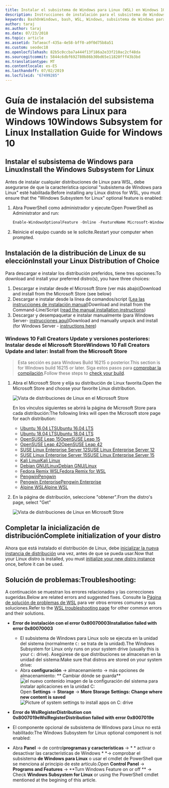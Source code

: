 ```yaml
---
title: Instalar el subsistema de Windows para Linux (WSL) en Windows 10
description: Instrucciones de instalación para el subsistema de Windows para Linux en Windows 10.
keywords: BashOnWindows, bash, WSL, Windows, subsistema de Windows para Linux, windowssubsystem, Ubuntu, Debian, SuSE, Windows 10, instalación
author: taraj
ms.author: taraj
ms.date: 07/23/2018
ms.topic: article
ms.assetid: 7afaeacf-435a-4e58-bff0-a9f0d75b8a51
ms.custom: seodec18
ms.openlocfilehash: 82b5c0ccba7a444f13f186a2e33f210ac2cf48da
ms.sourcegitcommit: 5844c6dbf692780b86b30bd65e11820fff43b3bd
ms.translationtype: MT
ms.contentlocale: es-ES
ms.lasthandoff: 07/02/2019
ms.locfileid: "67499285"
---
```

# <a name="windows-subsystem-for-linux-installation-guide-for-windows-10"></a><span data-ttu-id="8586f-104">Guía de instalación del subsistema de Windows para Linux para Windows 10</span><span class="sxs-lookup"><span data-stu-id="8586f-104">Windows Subsystem for Linux Installation Guide for Windows 10</span></span>

## <a name="install-the-windows-subsystem-for-linux"></a><span data-ttu-id="8586f-105">Instalar el subsistema de Windows para Linux</span><span class="sxs-lookup"><span data-stu-id="8586f-105">Install the Windows Subsystem for Linux</span></span>

<span data-ttu-id="8586f-106">Antes de instalar cualquier distribuciones de Linux para WSL, debe asegurarse de que la característica opcional "subsistema de Windows para Linux" esté habilitada:</span><span class="sxs-lookup"><span data-stu-id="8586f-106">Before installing any Linux distros for WSL, you must ensure that the "Windows Subsystem for Linux" optional feature is enabled:</span></span>

1. <span data-ttu-id="8586f-107">Abra PowerShell como administrador y ejecute:</span><span class="sxs-lookup"><span data-stu-id="8586f-107">Open PowerShell as Administrator and run:</span></span>
    ```powershell
    Enable-WindowsOptionalFeature -Online -FeatureName Microsoft-Windows-Subsystem-Linux
    ```

2. <span data-ttu-id="8586f-108">Reinicie el equipo cuando se le solicite.</span><span class="sxs-lookup"><span data-stu-id="8586f-108">Restart your computer when prompted.</span></span>

## <a name="install-your-linux-distribution-of-choice"></a><span data-ttu-id="8586f-109">Instalación de la distribución de Linux de su elección</span><span class="sxs-lookup"><span data-stu-id="8586f-109">Install your Linux Distribution of Choice</span></span>
<span data-ttu-id="8586f-110">Para descargar e instalar los distribución preferidos, tiene tres opciones:</span><span class="sxs-lookup"><span data-stu-id="8586f-110">To download and install your preferred distro(s), you have three choices:</span></span>
1. <span data-ttu-id="8586f-111">Descargar e instalar desde el Microsoft Store (ver más abajo)</span><span class="sxs-lookup"><span data-stu-id="8586f-111">Download and install from the Microsoft Store (see below)</span></span>
1. <span data-ttu-id="8586f-112">Descargar e instalar desde la línea de comandos/script ([Lea las instrucciones de instalación manual](install-manual.md))</span><span class="sxs-lookup"><span data-stu-id="8586f-112">Download and install from the Command-Line/Script ([read the manual installation instructions](install-manual.md))</span></span>
1. <span data-ttu-id="8586f-113">Descargar y desempaquetar e instalar manualmente (para Windows Server- [instrucciones aquí](install-on-server.md))</span><span class="sxs-lookup"><span data-stu-id="8586f-113">Download and manually unpack and install (for Windows Server - [instructions here](install-on-server.md))</span></span>

### <a name="windows-10-fall-creators-update-and-later-install-from-the-microsoft-store"></a><span data-ttu-id="8586f-114">Windows 10 Fall Creators Update y versiones posteriores: Instalar desde el Microsoft Store</span><span class="sxs-lookup"><span data-stu-id="8586f-114">Windows 10 Fall Creators Update and later: Install from the Microsoft Store</span></span>

> <span data-ttu-id="8586f-115">Esta sección es para Windows Build 16215 o posterior.</span><span class="sxs-lookup"><span data-stu-id="8586f-115">This section is for Windows build 16215 or later.</span></span>  <span data-ttu-id="8586f-116">Siga estos pasos para [comprobar la compilación](troubleshooting.md#check-your-build-number).</span><span class="sxs-lookup"><span data-stu-id="8586f-116">Follow these steps to [check your build](troubleshooting.md#check-your-build-number).</span></span> 

1. <span data-ttu-id="8586f-117">Abra el Microsoft Store y elija su distribución de Linux favorita.</span><span class="sxs-lookup"><span data-stu-id="8586f-117">Open the Microsoft Store and choose your favorite Linux distribution.</span></span>

    ![Vista de distribuciones de Linux en el Microsoft Store](media/store.png)

    <span data-ttu-id="8586f-119">En los vínculos siguientes se abrirá la página de Microsoft Store para cada distribución:</span><span class="sxs-lookup"><span data-stu-id="8586f-119">The following links will open the Microsoft store page for each distribution:</span></span>

    * [<span data-ttu-id="8586f-120">Ubuntu 16,04 LTS</span><span class="sxs-lookup"><span data-stu-id="8586f-120">Ubuntu 16.04 LTS</span></span>](https://www.microsoft.com/store/apps/9pjn388hp8c9)
    * [<span data-ttu-id="8586f-121">Ubuntu 18,04 LTS</span><span class="sxs-lookup"><span data-stu-id="8586f-121">Ubuntu 18.04 LTS</span></span>](https://www.microsoft.com/store/apps/9N9TNGVNDL3Q)
    * [<span data-ttu-id="8586f-122">OpenSUSE Leap 15</span><span class="sxs-lookup"><span data-stu-id="8586f-122">OpenSUSE Leap 15</span></span>](https://www.microsoft.com/store/apps/9n1tb6fpvj8c)
    * [<span data-ttu-id="8586f-123">OpenSUSE Leap 42</span><span class="sxs-lookup"><span data-stu-id="8586f-123">OpenSUSE Leap 42</span></span>](https://www.microsoft.com/store/apps/9njvjts82tjx)
    * [<span data-ttu-id="8586f-124">SUSE Linux Enterprise Server 12</span><span class="sxs-lookup"><span data-stu-id="8586f-124">SUSE Linux Enterprise Server 12</span></span>](https://www.microsoft.com/store/apps/9p32mwbh6cns)
    * [<span data-ttu-id="8586f-125">SUSE Linux Enterprise Server 15</span><span class="sxs-lookup"><span data-stu-id="8586f-125">SUSE Linux Enterprise Server 15</span></span>](https://www.microsoft.com/store/apps/9pmw35d7fnlx)
    * [<span data-ttu-id="8586f-126">Kali Linux</span><span class="sxs-lookup"><span data-stu-id="8586f-126">Kali Linux</span></span>](https://www.microsoft.com/store/apps/9PKR34TNCV07)
    * [<span data-ttu-id="8586f-127">Debian GNU/Linux</span><span class="sxs-lookup"><span data-stu-id="8586f-127">Debian GNU/Linux</span></span>](https://www.microsoft.com/store/apps/9MSVKQC78PK6)
    * [<span data-ttu-id="8586f-128">Fedora Remix WSL</span><span class="sxs-lookup"><span data-stu-id="8586f-128">Fedora Remix for WSL</span></span>](https://www.microsoft.com/store/apps/9n6gdm4k2hnc)
    * [<span data-ttu-id="8586f-129">Pengwin</span><span class="sxs-lookup"><span data-stu-id="8586f-129">Pengwin</span></span>](https://www.microsoft.com/store/apps/9NV1GV1PXZ6P)
    * [<span data-ttu-id="8586f-130">Pengwin Enterprise</span><span class="sxs-lookup"><span data-stu-id="8586f-130">Pengwin Enterprise</span></span>](https://www.microsoft.com/store/apps/9N8LP0X93VCP)
    * [<span data-ttu-id="8586f-131">Alpine WSL</span><span class="sxs-lookup"><span data-stu-id="8586f-131">Alpine WSL</span></span>](https://www.microsoft.com/store/apps/9p804crf0395)

1. <span data-ttu-id="8586f-132">En la página de distribución, seleccione "obtener".</span><span class="sxs-lookup"><span data-stu-id="8586f-132">From the distro's page, select "Get"</span></span>

    ![Vista de distribuciones de Linux en Microsoft Store](media/UbuntuStore.png)

## <a name="complete-initialization-of-your-distro"></a><span data-ttu-id="8586f-134">Completar la inicialización de distribución</span><span class="sxs-lookup"><span data-stu-id="8586f-134">Complete initialization of your distro</span></span>
<span data-ttu-id="8586f-135">Ahora que está instalado el distribución de Linux, debe [inicializar la nueva instancia de distribución](initialize-distro.md) una vez, antes de que se pueda usar.</span><span class="sxs-lookup"><span data-stu-id="8586f-135">Now that your Linux distro is installed, you must [initialize your new distro instance](initialize-distro.md) once, before it can be used.</span></span>

## <a name="troubleshooting"></a><span data-ttu-id="8586f-136">Solución de problemas:</span><span class="sxs-lookup"><span data-stu-id="8586f-136">Troubleshooting:</span></span> 

<span data-ttu-id="8586f-137">A continuación se muestran los errores relacionados y las correcciones sugeridas.</span><span class="sxs-lookup"><span data-stu-id="8586f-137">Below are related errors and suggested fixes.</span></span> <span data-ttu-id="8586f-138">Consulte la [Página de solución de problemas de WSL](troubleshooting.md) para ver otros errores comunes y sus soluciones.</span><span class="sxs-lookup"><span data-stu-id="8586f-138">Refer to the [WSL troubleshooting page](troubleshooting.md) for other common errors and their solutions.</span></span>

* <span data-ttu-id="8586f-139">**Error de instalación con el error 0x80070003**</span><span class="sxs-lookup"><span data-stu-id="8586f-139">**Installation failed with error 0x80070003**</span></span>
    * <span data-ttu-id="8586f-140">El subsistema de Windows para Linux solo se ejecuta en la unidad del sistema (normalmente `C:` se trata de la unidad).</span><span class="sxs-lookup"><span data-stu-id="8586f-140">The Windows Subsystem for Linux only runs on your system drive (usually this is your `C:` drive).</span></span> <span data-ttu-id="8586f-141">Asegúrese de que distribuciones se almacenan en la unidad del sistema:</span><span class="sxs-lookup"><span data-stu-id="8586f-141">Make sure that distros are stored on your system drive:</span></span>  
    * <span data-ttu-id="8586f-142">Abra **configuración** ->  almacenamiento -> más opciones de almacenamiento: \*\* Cambiar dónde se guarda\*\*
    ![el nuevo contenido imagen de la configuración del sistema para instalar aplicaciones en la unidad C:](media/AppStorage.png)</span><span class="sxs-lookup"><span data-stu-id="8586f-142">Open **Settings** -> **Storage** -> **More Storage Settings: Change where new content is saved**
![Picture of system settings to install apps on C: drive](media/AppStorage.png)</span></span>
    
    
 * <span data-ttu-id="8586f-143">**Error de WslRegisterDistribution con 0x8007019e**</span><span class="sxs-lookup"><span data-stu-id="8586f-143">**WslRegisterDistribution failed with error 0x8007019e**</span></span>   
  * <span data-ttu-id="8586f-144">El componente opcional de subsistema de Windows para Linux no está habilitado:</span><span class="sxs-lookup"><span data-stu-id="8586f-144">The Windows Subsystem for Linux optional component is not enabled:</span></span> 
   * <span data-ttu-id="8586f-145">Abra **Panel** -> de control**programas y características** -> \* \* activar o desactivar las características de Windows \* \*-> comprobar el subsistema **de Windows para Linux** o usar el cmdlet de PowerShell que se menciona al principio de este artículo.</span><span class="sxs-lookup"><span data-stu-id="8586f-145">Open **Control Panel** -> **Programs and Features** -> \*\*Turn Windows Feature on or off \*\* -> Check **Windows Subsystem for Linux** or using the PowerShell cmdlet mentioned at the begining of this article.</span></span>
